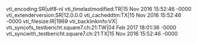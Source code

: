vti_encoding:SR|utf8-nl
vti_timelastmodified:TR|15 Nov 2016 15:52:46 -0000
vti_extenderversion:SR|12.0.0.0
vti_cacheddtm:TX|15 Nov 2016 15:52:46 -0000
vti_filesize:IR|1969
vti_backlinkinfo:VX|
vti_syncofs_testbericht.square7.ch\:21:TW|04 Feb 2017 18:01:36 -0000
vti_syncwith_testbericht.square7.ch\:21:TX|15 Nov 2016 15:52:46 -0000
